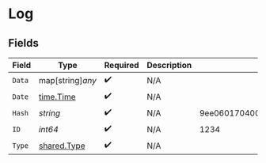# Log


## Fields

| Field                                                            | Type                                                             | Required                                                         | Description                                                      | Example                                                          |
| ---------------------------------------------------------------- | ---------------------------------------------------------------- | ---------------------------------------------------------------- | ---------------------------------------------------------------- | ---------------------------------------------------------------- |
| `Data`                                                           | map[string]*any*                                                 | :heavy_check_mark:                                               | N/A                                                              |                                                                  |
| `Date`                                                           | [time.Time](https://pkg.go.dev/time#Time)                        | :heavy_check_mark:                                               | N/A                                                              |                                                                  |
| `Hash`                                                           | *string*                                                         | :heavy_check_mark:                                               | N/A                                                              | 9ee060170400f556b7e1575cb13f9db004f150a08355c7431c62bc639166431e |
| `ID`                                                             | *int64*                                                          | :heavy_check_mark:                                               | N/A                                                              | 1234                                                             |
| `Type`                                                           | [shared.Type](../../../pkg/models/shared/type.md)                | :heavy_check_mark:                                               | N/A                                                              |                                                                  |